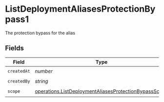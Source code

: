 # ListDeploymentAliasesProtectionBypass1

The protection bypass for the alias


## Fields

| Field                                                                                                                          | Type                                                                                                                           | Required                                                                                                                       | Description                                                                                                                    |
| ------------------------------------------------------------------------------------------------------------------------------ | ------------------------------------------------------------------------------------------------------------------------------ | ------------------------------------------------------------------------------------------------------------------------------ | ------------------------------------------------------------------------------------------------------------------------------ |
| `createdAt`                                                                                                                    | *number*                                                                                                                       | :heavy_check_mark:                                                                                                             | N/A                                                                                                                            |
| `createdBy`                                                                                                                    | *string*                                                                                                                       | :heavy_check_mark:                                                                                                             | N/A                                                                                                                            |
| `scope`                                                                                                                        | [operations.ListDeploymentAliasesProtectionBypassScope](../../models/operations/listdeploymentaliasesprotectionbypassscope.md) | :heavy_check_mark:                                                                                                             | N/A                                                                                                                            |